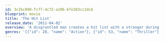 ```yaml
---
id: 3c2bc890-fc77-4c72-a106-6fe383cc2dcb
blueprint: movie
title: 'The Hit List'
release_date: '2011-04-02'
overview: 'A disgruntled man creates a hit list with a stranger during a drunken night out and must then race to try to save those he marked for extermination as the bodies begin to pile up and all fingers point to him.'
genres: '[{"id": 28, "name": "Action"}, {"id": 53, "name": "Thriller"}]'
---
```

